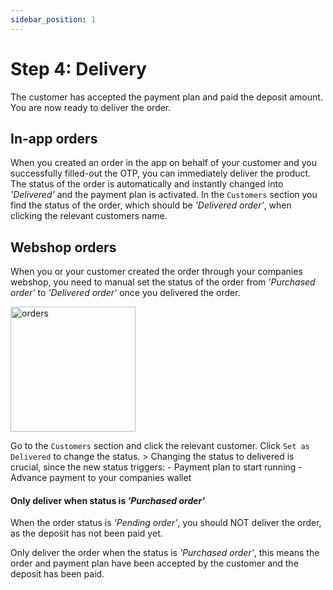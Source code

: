 ```yaml
---
sidebar_position: 1
---
```


# Step 4: Delivery

The customer has accepted the payment plan and paid the deposit amount. You are now ready to deliver the order. 

## In-app orders
When you created an order in the app on behalf of your customer and you successfully filled-out the OTP, you can immediately deliver the product. The status of the order is automatically and instantly changed into *'Delivered'* and the payment plan is activated. In the `Customers` section you find the status of the order, which should be *'Delivered order'*, when clicking the relevant customers name.

## Webshop orders
When you or your customer created the order through your companies webshop, you need to manual set the status of the order from *'Purchased order'* to *'Delivered order'* once you delivered the order. 

<img src="/ordering/setdelivered.png" alt="orders" width="200"/>

Go to the `Customers` section and click the relevant customer. Click `Set as Delivered` to change the status. 
    > Changing the status to delivered is crucial, since the new 
    status triggers:
    - Payment plan to start running
    - Advance payment to your companies wallet

#### Only deliver when status is *'Purchased order'*
When the order status is *'Pending order'*, you should NOT deliver the order, as the deposit has not been paid yet.

Only deliver the order when the status is *'Purchased order'*, this means the order and payment plan have been accepted by the customer and the deposit has been paid. 
